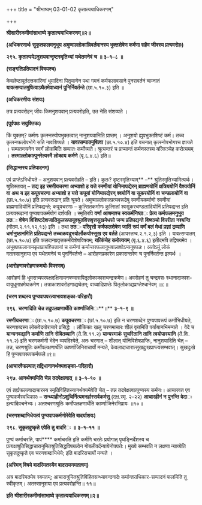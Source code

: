 +++
title = "श्रीभाष्यम् 03-01-02 कृतात्ययाधिकरणम्"

+++


**श्रीशारीरकमीमांसाभाष्ये** **कृतात्ययाधिकरणम्॥२॥**

**(अधिकरणार्थः सुकृतफलमनुभूय अमुष्माल्लोकान्निवर्तमानस्य भुक्तशेषेण कर्मणा सहैव जीवस्य प्रत्यवरोहः)**

**२९५**. **कृतात्ययेऽनुशयवान्दृष्टस्मृतिभ्यां** **यथेतमनेवं** **च** **॥** **३**–**१**–**८** **॥**

**(सङ्गतिप्रतिपादनं विषयश्च)**

केवलेष्टापूर्तदत्तकारिणां धूमादिना पितृयाणेन पथा गमनं कर्मफलावसाने पुनरावर्तनं चाम्नातं **यावत्सम्पातमुषित्वाऽथैतमेवाध्वानं** **पुनिर्निवर्तन्ते** (छा.५.१०.३) इति ॥

**(अधिकरणीयः संशयः)**

तत्र प्रत्यवरोहन् जीवः किमनुशयवान् प्रत्यवरोहति, उत नेति संशय्यते ।

**(पूर्वपक्षः सयुक्तिकः)**

किं युक्तम्? कर्मणः कृत्स्नस्योपभुक्तत्वात् नानुशयवानिति प्राप्तम् । अनुशयो ह्युपभुक्तशिष्टं कर्म। तच्च कृत्स्नफलोपभोगे सति नावशिष्यते ।
**यावत्सम्पातमुषित्वा** (छा.५.१०.४) इति वचनात् कृत्स्नोपभोगश्च ज्ञायते । सम्पतन्त्यनेन स्वर्गं लोकमिति सम्पातः कर्मोच्यते। श्रुत्यन्तरं च
प्राप्यान्तं कर्मणस्तस्य यत्किञ्चेह करोत्ययम् ।
**तस्माल्लोकात्पुनरेत्यस्मै** **लोकाय** **कर्मणे** (बृ.६.४.६) इति॥

**(सिद्धान्तस्य प्रतिपादनम्)**

एवं प्राप्तेऽभिधीयते – अनुशयवान् प्रत्यवरोहति – इति। कुतः? दृष्टस्मृतिभ्याम्** –** श्रुतिस्मृतिभ्यामित्यर्थः। श्रुतिस्तावत् – **तद्य** **इह** **रमणीयचरणा** **अभ्याशो** **ह** **यत्ते** **रमणीयां** **योनिमापद्येरन्** **ब्राह्मणयोनिं** **क्षत्रिययोनिं** **वैश्ययोनिं** **वा** **अथ** **य** **इह** **कपूयचरणा** **अभ्याशो** **ह** **यत्ते** **कपूयां** **योनिमापद्येरन्** **श्वयोनिं** **वा** **सूकरयोनिं** **वा** **चण्डलायोनिं** **वा** (छा.५.१०.७) इति प्रत्यवरूढान् प्रति श्रूयते। अमुष्माल्लोकात्प्रत्यवरूढेषु रमणीयकर्माणो रमणीयां ब्राह्मणादियोनिं प्रतिपद्यन्ते; कपूयचरणाः – कुत्सितकर्माणः कुत्सितां श्वसूकरचण्डलादियोनिं प्रतिपद्यन्त इति प्रत्यवरूढानां पुण्यपापकर्मयोगं दर्शयति । स्मृतिरपि
**वर्णा** **आश्रमाश्च** **स्वकर्मनिष्ठा**ः **प्रेत्य** **कर्मफलमनुभूय** **तत**ः **शेषेण** **विशिष्टदेशजातिकुलरूपायुश्श्रुतवित्तवृत्तसुखमेधसो** **जन्म** **प्रतिपद्यन्ते** **विष्वञ्चो** **विपरीता** **नश्यन्ति** (गौतम.२.११.१२,१३) इति । तथा **तत**ः **परिवृत्तौ** **कर्मफलशेषेण** **जातिं** **रूपं** **वर्णं** **बलं** **मेधां** **प्रज्ञां** **द्रव्याणि** **धर्मानुष्ठानमिति** **प्रतिपद्यन्ते** **तच्चक्रवदुभयोर्लोकयोस्सुख** **एव** **वर्तते** (आपस्तम्ब.२.१.२,३) इति । यावत्सम्पातम् (छा.५.१०.७) इति फलदानप्रवृत्तकर्मविशेषविषयम्;
**यत्किंचेह** **करोत्ययम्** (बृ.६.४.६) इतीदमपि तद्विषयमेव । अभुक्तफलानामकृतप्रायश्चित्तानां च कर्मणां कर्मान्तरफलानुभवान्नाशोऽप्यनुपपन्नः। अतोऽमुं लोकं गतास्सानुशया एव यथेतमनेवं च पुनर्निवर्तन्ते – आरोहणप्रकारेण प्रकारान्तरेण च पुनर्निवर्तन्त इत्यर्थः ।

**(आरोहणावरोहणक्रमयोः विवरणम्)**

आरोहणं हि धूमरात्र्यपरपक्षदक्षिणायनषण्मासपितृलोकाकाशचन्द्रक्रमेण। अवरोहणं तु चन्द्रमसः स्थानादाकाश-वायुधूमाभ्रमेघक्रमेण। तत्राकाशावरोहणाद्यथेतम्; वाय्वादिप्राप्तेः पितृलोकाद्यप्राप्तेश्चानेवम् ॥८॥

**(चरण शब्दस्य पुण्यपापपरत्वाभावशङ्का-परिहारौ)**

**२९६**. **चरणादिति** **चेन्न** **तदुपलक्षणार्थेति** **कार्ष्णाजिनि**ः**॥** **३**–**१**–**९** **॥**

**रमणीयचरणा**ः (छा.५.१०.७) **कपूयचरणा**ः (छां.५.१०.७) इति न चरणशब्देन पुण्यपापरूपं कर्माभिधीयते, चरणशब्दस्य लोकवेदयोराचारे प्रसिद्धेः । लौकिकाः खलु चरणमाचारः शीलं वृत्तमिति पर्यायानभिमन्यते । वेदे च **यान्यनवद्यानि** **कर्माणि** **तानि** **सेवितव्यानि** (तै.शि.११.२) **यान्यस्माकं** **सुचरितानि** **तानि** **त्वयोपास्यानि** (तै.शि. ११.२) इति चरणकर्मणी भेदेन व्यपदिश्येते, अतः चरणात् – शीलात् योनिविशेषप्राप्तिः, नानुशयादिति चेत् – तन्न, चरणश्रुतिः कर्मोपलक्षणार्थेति कार्ष्णाजिनिराचार्यो मन्यते, केवलादाचारात्सुखदुःखप्राप्त्यसम्भवात्। सुखदुःखे हि पुण्यपापरूपकर्मफले॥९॥

**(आचारवैफल्यात् तद्विधानानर्थक्यशङ्का-परिहारौ)**

**२९७**. **आनर्थक्यमिति** **चेन्न** **तदपेक्षत्वात्** **॥** **३**–**१**–**१०** **॥**

एवं तर्ह्यफलत्वादाचारस्य स्मृतिविहितस्यानर्थक्यमेवेति चेत् – तन्न तदपेक्षत्वात्पुण्यस्य कर्मणः। आचारवत एव पुण्यकर्मस्वधिकारः –
**सन्ध्याहीनोऽशुचिर्नित्यमनर्हास्सर्वकर्मसु** (दक्ष.स्मृ. २-२२)
**आचारहीनं** **न** **पुनन्ति** **वेदा**ः इत्यादिवचनेभ्यः। अतश्चरणश्रुतिः कर्मोपलक्षणार्थेति कार्ष्णाजिनेरभिप्रायः ॥१०॥

**(चरणशब्दाभिधेयत्वं पुण्यपापकर्मणोरेवेति बादर्याशयः)**

**२९८**. **सुकृतदुष्कृते** **एवेति** **तु** **बादरि**ः **॥** **३**–**१**–**११** **॥**

पुण्यं कर्माचरति, पापं**** कर्माचरति इति कर्मणि चरतेः प्रयोगात् पृथङ्निर्देशस्य च प्रत्यक्षश्रुतिसिद्धाचारानुमितश्रुतिसिद्धविषयत्वेन गोबलीवर्दन्यायेनोपपत्तेः। मुख्ये सम्भवति न लक्षणा न्याय्येति सुकृतदुष्कृते एव चरणशब्दाभिधेये; इति बादरिराचार्यो मन्यते ।

**(अस्मिन् विषये बादरिमतस्यैव बादरायणमतत्वम्)**

अत्र बादरिमतमेव स्वमतम्; आचारानुमितश्रुतिविहितसन्ध्यावन्दनादेः कर्मान्तराधिकार-सम्पादनं फलमिति तु स्वीकृतम्। अतस्सानुशया एव प्रत्यवरोहन्ति॥ ११॥

**इति** **श्रीशारीरकमीमांसाभाष्ये** **कृतात्ययाधिकरणम्॥२॥**


